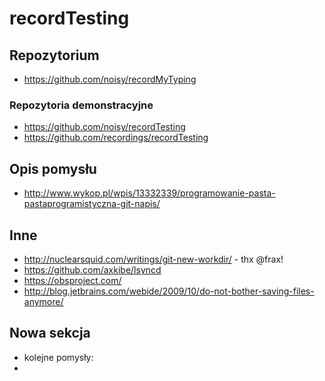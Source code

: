 # recordTesting

## Repozytorium
* https://github.com/noisy/recordMyTyping

### Repozytoria demonstracyjne
* https://github.com/noisy/recordTesting
* https://github.com/recordings/recordTesting

## Opis pomysłu
* http://www.wykop.pl/wpis/13332339/programowanie-pasta-pastaprogramistyczna-git-napis/

## Inne

* http://nuclearsquid.com/writings/git-new-workdir/ - thx @frax!
* https://github.com/axkibe/lsyncd
* https://obsproject.com/
* http://blog.jetbrains.com/webide/2009/10/do-not-bother-saving-files-anymore/

## Nowa sekcja

* kolejne pomysły:
* 


